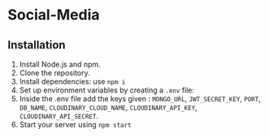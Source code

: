 ﻿# Social-Media

## Installation

1. Install Node.js and npm.
2. Clone the repository.
3. Install dependencies: use `npm i` 
4. Set up environment variables by creating a `.env` file:
5. Inside the .env file add the keys given : `MONGO_URL`, `JWT_SECRET_KEY`, `PORT`, `DB_NAME`, `CLOUDINARY_CLOUD_NAME`, `CLOUDINARY_API_KEY`, `CLOUDINARY_API_SECRET`.
6. Start your server using `npm start`

